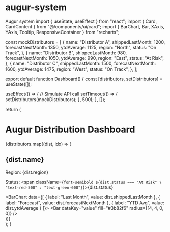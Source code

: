 # augur-system
Augur system
import { useState, useEffect } from "react";
import { Card, CardContent } from "@/components/ui/card";
import { BarChart, Bar, XAxis, YAxis, Tooltip, ResponsiveContainer } from "recharts";

const mockDistributors = [
  {
    name: "Distributor A",
    shippedLastMonth: 1200,
    forecastNextMonth: 1350,
    ytdAverage: 1125,
    region: "North",
    status: "On Track",
  },
  {
    name: "Distributor B",
    shippedLastMonth: 980,
    forecastNextMonth: 1050,
    ytdAverage: 990,
    region: "East",
    status: "At Risk",
  },
  {
    name: "Distributor C",
    shippedLastMonth: 1500,
    forecastNextMonth: 1600,
    ytdAverage: 1475,
    region: "West",
    status: "On Track",
  },
];

export default function Dashboard() {
  const [distributors, setDistributors] = useState([]);

  useEffect(() => {
    // Simulate API call
    setTimeout(() => {
      setDistributors(mockDistributors);
    }, 500);
  }, []);

  return (
    <div className="min-h-screen bg-gray-100 p-6">
      <h1 className="text-3xl font-bold mb-6">Augur Distribution Dashboard</h1>
      <div className="grid grid-cols-1 md:grid-cols-2 lg:grid-cols-3 gap-4">
        {distributors.map((dist, idx) => (
          <Card key={idx} className="shadow-md rounded-2xl p-4 bg-white">
            <CardContent>
              <h2 className="text-xl font-semibold mb-2">{dist.name}</h2>
              <p className="text-sm text-gray-600 mb-1">Region: {dist.region}</p>
              <p className="text-sm text-gray-600 mb-1">Status: <span className={`font-semibold ${dist.status === "At Risk" ? "text-red-500" : "text-green-600"}`}>{dist.status}</span></p>
              <div className="my-4">
                <ResponsiveContainer width="100%" height={200}>
                  <BarChart data={[
                    { label: "Last Month", value: dist.shippedLastMonth },
                    { label: "Forecast", value: dist.forecastNextMonth },
                    { label: "YTD Avg", value: dist.ytdAverage }
                  ]}>
                    <XAxis dataKey="label" />
                    <YAxis />
                    <Tooltip />
                    <Bar dataKey="value" fill="#3b82f6" radius={[4, 4, 0, 0]} />
                  </BarChart>
                </ResponsiveContainer>
              </div>
            </CardContent>
          </Card>
        ))}
      </div>
    </div>
  );
}
